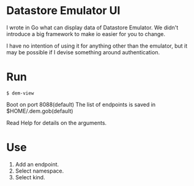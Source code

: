 # Datastore Emulator UI

I wrote in Go what can display data of Datastore Emulator.
We didn't introduce a big framework to make io easier for you to change.

I have no intention of using it for anything other than the emulator, but it may be possible if I devise something around authentication.

# Run

```
$ dem-view
```

Boot on port 8088(default)
The list of endpoints is saved in $HOME/.dem.gob(default)

Read Help for details on the arguments.

# Use

1. Add an endpoint.
2. Select namespace.
3. Select kind.

